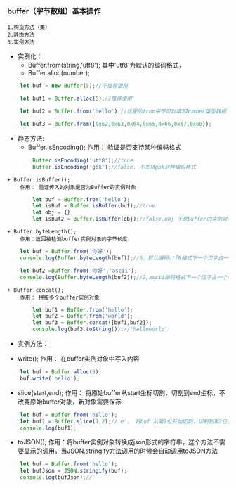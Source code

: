 ### buffer（字节数组）基本操作
	1.构造方法（类）
	2.静态方法
	3.实例方法

- 实例化：
	+ Buffer.from(string,'utf8'); 其中'utf8'为默认的编码格式，
	+ Buffer.alloc(number);
````js
	let buf = new Buffer(5);//不推荐使用

	let buf1 = Buffer.alloc(5);//推荐使用

	let buf2 = Buffer.from('hello');//这里的from中不可以填写Number类型数据

	let buf3 = Buffer.from([0x62,0x63,0x64,0x65,0x66,0x67,0x68]);
````
- 静态方法:
	+ Buffer.isEncoding();
		作用： 验证是否支持某种编码格式
````js
		Buffer.isEncoding('utf8');//true
		Buffer.isEncoding('gbk');//false, 不支持gbk这种编码格式
````
	+ Buffer.isBuffer();
		作用： 验证传入的对象是否为Buffer的实例对象
````js
		let buf = Buffer.from('hello');
		let isBuf = Buffer.isBuffer(buf);//true
		let obj = {};
		let isBuf2 = Buffer.isBuffer(obj);//false,obj 不是Buffer的实例对象

````
	+ Buffer.byteLength();
		作用：返回被检测buffer实例对象的字节长度
````js
	let buf = Buffer.from('你好');
	console.log(Buffer.byteLength(buf));//6，默认编码utf8格式下一个汉字占一个字节

	let buf2 =Buffer.from('你好','ascii');
	console.log(Buffer.byteLength(buf2));//2,ascii编码格式下一个汉字占一个字节，但此时的buf2中的内容已经不是汉字了，所以这种方式不推荐使用
````
	+ Buffer.concat();
		作用： 拼接多个buffer实例对象
````js
		let buf1 = Buffer.from('hello');
		let buf2 = Buffer.from('world');
		let buf3 = Buffer.concat([buf1,buf2]);
		console.log(buf3.toString());//'helloworld'
````
- 实例方法：
 + write();
 	作用： 在buffer实例对象中写入内容
````js
	let buf = Buffer.alloc(5);
	buf.write('hello');
````

 + slice(start,end);
	作用： 将原始buffer从start坐标切割，切割到end坐标，不改变原始buffer对象，新对象需要保存
````js
	let buf = Buffer.from('hello');
	let buf1 = Buffer.slice(1,2);//'e'， 将buf 从第1位开始切割，切割到第2位，新切割的值保存在buf1中
	console.log(buf1);
````
+ toJSON();
	作用：将buffer实例对象转换成json形式的字符串，这个方法不需要显示的调用，当JSON.stringify方法调用的时候会自动调用toJSON方法

````js
	let buf = Buffer.from('hello');
	let bufJson = JSON.stringify(buf);
	console.log(bufJson);//
````
